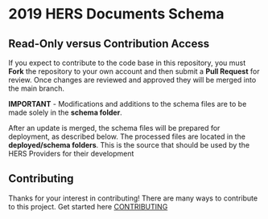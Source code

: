 # 2019 HERS Documents Schema

## Read-Only versus Contribution Access
If you expect to contribute to the code base in this repository, you must <b>Fork</b> the repository to your own account and then submit a <b>Pull Request</b> for review.  Once changes are reviewed and approved they will be merged into the main branch.  

<b>IMPORTANT</b> - Modifications and additions to the schema files are to be made solely in the <b>schema folder</b>.

After an update is merged, the schema files will be prepared for deployment, as described below.  The processed files are located in the <b>deployed/schema folders</b>.  This is the source that should be used by the HERS Providers for their development

## Contributing

Thanks for your interest in contributing! There are many ways to contribute to this project. 
Get started here [CONTRIBUTING](CONTRIBUTING.md)
